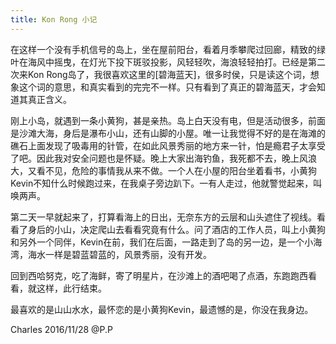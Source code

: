 ```yaml
---
title: Kon Rong 小记
---
```


在这样一个没有手机信号的岛上，坐在屋前阳台，看着月季攀爬过回廊，精致的绿叶在海风中摇曳，在灯光下投下斑驳投影，风轻轻吹，海浪轻轻拍打。已经是第二次来Kon Rong岛了，我很喜欢这里的[碧海蓝天]，很多时侯，只是读这个词，想象这个词的意思，和真实看到的完完不一样。只有看到了真正的碧海蓝天，才会知道其真正含义。

刚上小岛，就遇到一条小黄狗，甚是亲热。岛上白天没有电，但是活动很多，前面是沙滩大海，身后是瀑布小山，还有山脚的小屋。唯一让我觉得不好的是在海滩的礁石上面发现了吸毒用的针管，在如此风景秀丽的地方来一针，怕是瘾君子太享受了吧。因此我对安全问题也是怀疑。晚上大家出海钓鱼，我死都不去，晚上风浪大，又看不见，危险的事情我从来不做。一个人在小屋的阳台坐着看书，小黄狗Kevin不知什么时候跑过来，在我桌子旁边趴下。一有人走过，他就警觉起来，叫唤两声。

第二天一早就起来了，打算看海上的日出，无奈东方的云层和山头遮住了视线。看看了身后的小山，决定爬山去看看究竟有什么。问了酒店的工作人员，叫上小黄狗和另外一个同伴，Kevin在前，我们在后面，一路走到了岛的另一边，是一个小海湾，海水一样是碧蓝碧蓝的，风景秀丽，没有开发。

回到西哈努克，吃了海鲜，寄了明星片，在沙滩上的酒吧喝了点酒，东跑跑西看看，就这样，此行结束。

最喜欢的是山山水水，最怀恋的是小黄狗Kevin，最遗憾的是，你没在我身边。

Charles 2016/11/28 @P.P 
